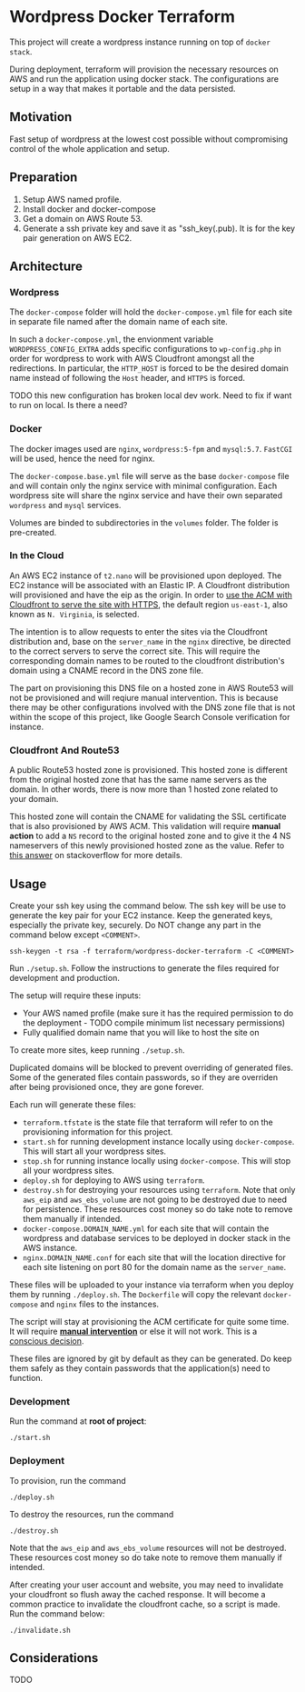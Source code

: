 # Wordpress Docker Terraform

This project will create a wordpress instance running on top of `docker stack`.

During deployment, terraform will provision the necessary resources on AWS and run the application using docker stack. The configurations are setup in a way that makes it portable and the data  persisted.

## Motivation

Fast setup of wordpress at the lowest cost possible without compromising control of the whole application and setup.

## Preparation

1. Setup AWS named profile.
2. Install docker and docker-compose
3. Get a domain on AWS Route 53.
4. Generate a ssh private key and save it as "ssh_key(.pub). It is for the key pair generation on AWS EC2.

## Architecture

### Wordpress

The `docker-compose` folder will hold the `docker-compose.yml` file for each site in separate file named after the domain name of each site. 

In such a `docker-compose.yml`, the envionment variable `WORDPRESS_CONFIG_EXTRA` adds specific configurations to `wp-config.php` in order for wordpress to work with AWS Cloudfront amongst all the redirections. In particular, the `HTTP_HOST` is forced to be the desired domain name instead of following the `Host` header, and `HTTPS` is forced.

TODO this new configuration has broken local dev work. Need to fix if want to run on local. Is there a need?

### Docker

The docker images used are `nginx`, `wordpress:5-fpm` and `mysql:5.7`. `FastCGI` will be used, hence the need for nginx.

The `docker-compose.base.yml` file will serve as the base `docker-compose` file and will contain only the nginx service with minimal configuration. Each wordpress site will share the nginx service and have their own separated `wordpress` and `mysql` services.

Volumes are binded to subdirectories in the `volumes` folder. The folder is pre-created.

### In the Cloud

An AWS EC2 instance of `t2.nano` will be provisioned upon deployed. The EC2 instance will be associated with an Elastic IP.
A Cloudfront distribution will provisioned and have the eip as the origin.
In order to [use the ACM with Cloudfront to serve the site with HTTPS](https://docs.aws.amazon.com/AmazonCloudFront/latest/DeveloperGuide/cnames-and-https-requirements.html#https-requirements-aws-region), the default region `us-east-1`, also known as `N. Virginia`, is selected.

The intention is to allow requests to enter the sites via the Cloudfront distribution and, base on the `server_name` in the `nginx` directive, be directed to the correct servers to serve the correct site. This will require the corresponding domain names to be routed to the cloudfront distribution's domain using a CNAME record in the DNS zone file.

The part on provisioning this DNS file on a hosted zone in AWS Route53 will not be provisioned and will reqiure manual intervention. This is because there may be other configurations involved with the DNS zone file that is not within the scope of this project, like Google Search Console verification for instance.

### Cloudfront And Route53

A public Route53 hosted zone is provisioned. This hosted zone is different from the original hosted zone that has the same name servers as the domain. In other words, there is now more than 1 hosted zone related to your domain.

This hosted zone will contain the CNAME for validating the SSL certificate that is also provisioned by AWS ACM. This validation will require **manual action** to add a `NS` record to the original hosted zone and to give it the 4 NS nameservers of this newly provisioned hosted zone as the value. Refer to [this answer](https://stackoverflow.com/a/35785273/2667545) on stackoverflow for more details.

## Usage

Create your ssh key using the command below. The ssh key will be use to generate the key pair for your EC2 instance. Keep the generated keys, especially the private key, securely. Do NOT change any part in the command below except `<COMMENT>`.
```
ssh-keygen -t rsa -f terraform/wordpress-docker-terraform -C <COMMENT>
```

Run `./setup.sh`. Follow the instructions to generate the files required for development and production.

The setup will require these inputs:
* Your AWS named profile (make sure it has the required permission to do the deployment - TODO compile minimum list necessary permissions)
* Fully qualified domain name that you will like to host the site on

To create more sites, keep running `./setup.sh`.

Duplicated domains will be blocked to prevent overriding of generated files. Some of the generated files contain passwords, so if they are overriden after being provisioned once, they are gone forever.

Each run will generate these files:
* `terraform.tfstate` is the state file that terraform will refer to on the provisioning information for this project.
* `start.sh` for running development instance locally using `docker-compose`. This will start all your wordpress sites.
* `stop.sh` for running instance locally using `docker-compose`. This will stop all your wordpress sites.
* `deploy.sh` for deploying to AWS using `terraform`.
* `destroy.sh` for destroying your resources using `terraform`. Note that only `aws_eip` and `aws_ebs_volume` are not going to be destroyed due to need for persistence. These resources cost money so do take note to remove them manually if intended.
* `docker-compose.DOMAIN_NAME.yml` for each site that will contain the wordpress and database services to be deployed in docker stack in the AWS instance.
* `nginx.DOMAIN_NAME.conf` for each site that will the location directive for each site listening on port 80 for the domain name as the `server_name`.

These files will be uploaded to your instance via terraform when you deploy them by running `./deploy.sh`. The `Dockerfile` will copy the relevant `docker-compose` and `nginx` files to the instances.

The script will stay at provisioning the ACM certificate for quite some time. It will require **[manual intervention](Cloudfront_And_Route53)** or else it will not work. This is a [conscious decision](#Considerations).

These files are ignored by git by default as they can be generated. Do keep them safely as they contain passwords that the application(s) need to function.

### Development

Run the command at **root of project**:
```
./start.sh
```

### Deployment

To provision, run the command
```
./deploy.sh
```

To destroy the resources, run the command
```
./destroy.sh
```
Note that the `aws_eip` and `aws_ebs_volume` resources will not be destroyed. These resources cost money so do take note to remove them manually if intended.

After creating your user account and website, you may need to invalidate your cloudfront so flush away the cached response. It will become a common practice to invalidate the cloudfront cache, so a script is made. Run the command below:
```
./invalidate.sh
```

## Considerations

TODO